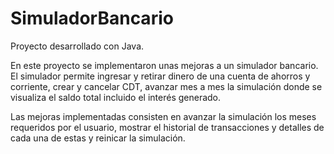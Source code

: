 # SimuladorBancario

Proyecto desarrollado con Java.

En este proyecto se implementaron unas mejoras a un simulador bancario. El simulador permite ingresar y retirar dinero de una cuenta de ahorros y corriente, crear y cancelar CDT, avanzar mes a mes la simulación donde se visualiza el saldo total incluido el interés generado.

Las mejoras implementadas consisten en avanzar la simulación los meses requeridos por el usuario, mostrar el historial de transacciones y detalles de cada una de estas y reinicar la simulación.
